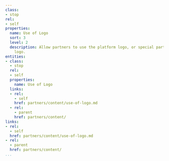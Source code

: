 ```yaml
---
class:
- stop
rel:
- self
properties:
  name: Use of Logo
  sort: 3
  level: 2
  description: Allow partners to use the platform logo, or special partner platform
    logo.
entities:
- class:
  - stop
  rel:
  - self
  properties:
    name: Use of Logo
  links:
  - rel:
    - self
    href: partners/content/use-of-logo.md
  - rel:
    - parent
    href: partners/content/
links:
- rel:
  - self
  href: partners/content/use-of-logo.md
- rel:
  - parent
  href: partners/content/
...
```

